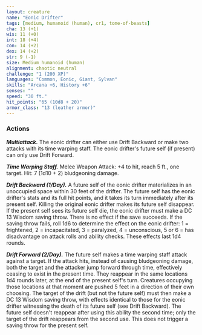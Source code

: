 ```yaml
---
layout: creature
name: "Eonic Drifter"
tags: [medium, humanoid (human), cr1, tome-of-beasts]
cha: 13 (+1)
wis: 11 (+0)
int: 18 (+4)
con: 14 (+2)
dex: 14 (+2)
str: 9 (-1)
size: Medium humanoid (human)
alignment: chaotic neutral
challenge: "1 (200 XP)"
languages: "Common, Eonic, Giant, Sylvan"
skills: "Arcana +6, History +6"
senses: ""
speed: "30 ft."
hit_points: "65 (10d8 + 20)"
armor_class: "13 (leather armor)"
---
```


### Actions

***Multiattack.*** The eonic drifter can either use Drift Backward or make two attacks with its time warping staff. The eonic drifter's future self (if present) can only use Drift Forward.

***Time Warping Staff.*** Melee Weapon Attack: +4 to hit, reach 5 ft., one target. Hit: 7 (1d10 + 2) bludgeoning damage.

***Drift Backward (1/Day).*** A future self of the eonic drifter materializes in an unoccupied space within 30 feet of the drifter. The future self has the eonic drifter's stats and its full hit points, and it takes its turn immediately after its present self. Killing the original eonic drifter makes its future self disappear. If the present self sees its future self die, the eonic drifter must make a DC 13 Wisdom saving throw. There is no effect if the save succeeds. If the saving throw fails, roll 1d6 to determine the effect on the eonic drifter: 1 = frightened, 2 = incapacitated, 3 = paralyzed, 4 = unconscious, 5 or 6 = has disadvantage on attack rolls and ability checks. These effects last 1d4 rounds.

***Drift Forward (2/Day).*** The future self makes a time warping staff attack against a target. If the attack hits, instead of causing bludgeoning damage, both the target and the attacker jump forward through time, effectively ceasing to exist in the present time. They reappear in the same locations 1d4 rounds later, at the end of the present self's turn. Creatures occupying those locations at that moment are pushed 5 feet in a direction of their own choosing. The target of the drift (but not the future self) must then make a DC 13 Wisdom saving throw, with effects identical to those for the eonic drifter witnessing the death of its future self (see Drift Backward). The future self doesn't reappear after using this ability the second time; only the target of the drift reappears from the second use. This does not trigger a saving throw for the present self.

